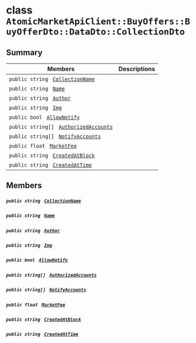 # class `AtomicMarketApiClient::BuyOffers::BuyOfferDto::DataDto::CollectionDto` 

## Summary

 Members                                | Descriptions                                
----------------------------------------|---------------------------------------------
`public string ` [`CollectionName`](#class_atomic_market_api_client_1_1_buy_offers_1_1_buy_offer_dto_1_1_data_dto_1_1_collection_dto_1ab3dee328d6124bafe5953a8f45ce45ea) | 
`public string ` [`Name`](#class_atomic_market_api_client_1_1_buy_offers_1_1_buy_offer_dto_1_1_data_dto_1_1_collection_dto_1a7ee9065718e6628dc7791b756fa6c0f9) | 
`public string ` [`Author`](#class_atomic_market_api_client_1_1_buy_offers_1_1_buy_offer_dto_1_1_data_dto_1_1_collection_dto_1a13cf46aff4dea87a8f5285a09efece69) | 
`public string ` [`Img`](#class_atomic_market_api_client_1_1_buy_offers_1_1_buy_offer_dto_1_1_data_dto_1_1_collection_dto_1a535444299930a3b6ed4406a861482ba6) | 
`public bool ` [`AllowNotify`](#class_atomic_market_api_client_1_1_buy_offers_1_1_buy_offer_dto_1_1_data_dto_1_1_collection_dto_1a47cf88154d150fad46d4c5bffeeab3f4) | 
`public string[] ` [`AuthorizedAccounts`](#class_atomic_market_api_client_1_1_buy_offers_1_1_buy_offer_dto_1_1_data_dto_1_1_collection_dto_1a73107b37932581e90371846fa5426738) | 
`public string[] ` [`NotifyAccounts`](#class_atomic_market_api_client_1_1_buy_offers_1_1_buy_offer_dto_1_1_data_dto_1_1_collection_dto_1a630d4b26de24402e31e54373d21d0f66) | 
`public float ` [`MarketFee`](#class_atomic_market_api_client_1_1_buy_offers_1_1_buy_offer_dto_1_1_data_dto_1_1_collection_dto_1acb0447ac03c9fb10b63432c5294f3a93) | 
`public string ` [`CreatedAtBlock`](#class_atomic_market_api_client_1_1_buy_offers_1_1_buy_offer_dto_1_1_data_dto_1_1_collection_dto_1a022adc431e5845376e250208a999e12d) | 
`public string ` [`CreatedAtTime`](#class_atomic_market_api_client_1_1_buy_offers_1_1_buy_offer_dto_1_1_data_dto_1_1_collection_dto_1a4cb9b4aaa1372df6dc2bb7d8f4916403) | 

## Members

##### `public string ` [`CollectionName`](#class_atomic_market_api_client_1_1_buy_offers_1_1_buy_offer_dto_1_1_data_dto_1_1_collection_dto_1ab3dee328d6124bafe5953a8f45ce45ea) 

##### `public string ` [`Name`](#class_atomic_market_api_client_1_1_buy_offers_1_1_buy_offer_dto_1_1_data_dto_1_1_collection_dto_1a7ee9065718e6628dc7791b756fa6c0f9) 

##### `public string ` [`Author`](#class_atomic_market_api_client_1_1_buy_offers_1_1_buy_offer_dto_1_1_data_dto_1_1_collection_dto_1a13cf46aff4dea87a8f5285a09efece69) 

##### `public string ` [`Img`](#class_atomic_market_api_client_1_1_buy_offers_1_1_buy_offer_dto_1_1_data_dto_1_1_collection_dto_1a535444299930a3b6ed4406a861482ba6) 

##### `public bool ` [`AllowNotify`](#class_atomic_market_api_client_1_1_buy_offers_1_1_buy_offer_dto_1_1_data_dto_1_1_collection_dto_1a47cf88154d150fad46d4c5bffeeab3f4) 

##### `public string[] ` [`AuthorizedAccounts`](#class_atomic_market_api_client_1_1_buy_offers_1_1_buy_offer_dto_1_1_data_dto_1_1_collection_dto_1a73107b37932581e90371846fa5426738) 

##### `public string[] ` [`NotifyAccounts`](#class_atomic_market_api_client_1_1_buy_offers_1_1_buy_offer_dto_1_1_data_dto_1_1_collection_dto_1a630d4b26de24402e31e54373d21d0f66) 

##### `public float ` [`MarketFee`](#class_atomic_market_api_client_1_1_buy_offers_1_1_buy_offer_dto_1_1_data_dto_1_1_collection_dto_1acb0447ac03c9fb10b63432c5294f3a93) 

##### `public string ` [`CreatedAtBlock`](#class_atomic_market_api_client_1_1_buy_offers_1_1_buy_offer_dto_1_1_data_dto_1_1_collection_dto_1a022adc431e5845376e250208a999e12d) 

##### `public string ` [`CreatedAtTime`](#class_atomic_market_api_client_1_1_buy_offers_1_1_buy_offer_dto_1_1_data_dto_1_1_collection_dto_1a4cb9b4aaa1372df6dc2bb7d8f4916403) 


